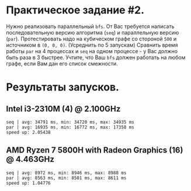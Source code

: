 # Практическое задание #2.

Нужно реализовать параллельный `bfs`. От Вас требуется написать последовательную версию алгоритма (`seq`) и параллельную версию (`par`). Протестировать надо на кубическом графе со стороной `500` и источником в `(0, 0, 0)`. (Усреднить по 5 запускам) Сравнить время работы `par` на 4 процессах и `seq` на одном процессе - у Вас должно быть раза в 3 быстрее. Учтите, что Ваш `bfs` должен работать на любом графе, если Вам дан его список смежности.

# Результаты запусков.

## Intel i3-2310M (4) @ 2.100GHz

```
seq | avg: 34791 ms, min: 34720 ms, max: 34935 ms
par | avg: 16935 ms, min: 16772 ms, max: 17358 ms
speed up: 2.05438
```

## AMD Ryzen 7 5800H with Radeon Graphics (16) @ 4.463GHz

```
seq | avg: 8972 ms, min: 8946 ms, max: 8988 ms
par | avg: 8563 ms, min: 8501 ms, max: 8611 ms
speed up: 1.04776
```
